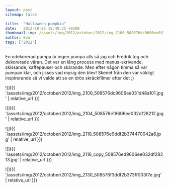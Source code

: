 ```yaml
---
layout: post
sitemap: false

title:  "Halloween pumpkin"
date:   2012-10-22 18:40:35 +0100
thumbnail-img: /assets/img/2012/october/2012/img_2100_508576dc9606ee031d48a101.jpg
author: Eva
tags: ["2012"]
---
```


En odekorerad pumpa är ingen pumpa alls så jag och Fredrik tog och dekorerade våran. Det var en lång process med manus-skrivande, skissande, kaffepauser och skärande. Men efter någon timma så var pumpan klar, och jisses vad mysig den blev! Skenet från den var väldigt inspirerande så vi valde att se en drös skräckfilmer efter det ;)

![]({{ '/assets/img/2012/october/2012/img_2100_508576dc9606ee031d48a101.jpg'  | relative_url }})

![]({{ '/assets/img/2012/october/2012/img_2104_508576e19606ee032df28212.jpg'  | relative_url }})

![]({{ '/assets/img/2012/october/2012/img_2110_508576e9ddf2b374470042a6.jpg'  | relative_url }})

![]({{ '/assets/img/2012/october/2012/img_2116_copy_508576ed9606ee032df28213.jpg'  | relative_url }})

![]({{ '/assets/img/2012/october/2012/img_2130_508576f3ddf2b373ff003f7e.jpg'  | relative_url }})

